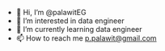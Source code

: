 - 👋 Hi, I’m @palawitEG
- 👀 I’m interested in data engineer
- 🌱 I’m currently learning data engineer
- 📫 How to reach me p.palawit@gmail.com

<!---
palawitEG/palawitEG is a ✨ special ✨ repository because its `README.md` (this file) appears on your GitHub profile.
You can click the Preview link to take a look at your changes.
--->
